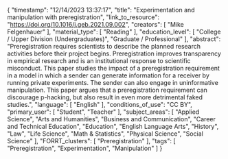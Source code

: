 {
    "timestamp": "12/14/2023 13:37:17",
    "title": "Experimentation and manipulation with preregistration",
    "link_to_resource": "https://doi.org/10.1016/j.geb.2021.09.002",
    "creators": [
        "Mike Felgenhauer"
    ],
    "material_type": [
        "Reading"
    ],
    "education_level": [
        "College / Upper Division (Undergraduates)",
        "Graduate / Professional"
    ],
    "abstract": "Preregistration requires scientists to describe the planned research activities before their project begins. Preregistration improves transparency in empirical research and is an institutional response to scientific misconduct. This paper studies the impact of a preregistration requirement in a model in which a sender can generate information for a receiver by running private experiments. The sender can also engage in uninformative manipulation. This paper argues that a preregistration requirement can discourage p-hacking, but also result in even more detrimental faked studies.",
    "language": [
        "English"
    ],
    "conditions_of_use": "CC BY",
    "primary_user": [
        "Student",
        "Teacher"
    ],
    "subject_areas": [
        "Applied Science",
        "Arts and Humanities",
        "Business and Communication",
        "Career and Technical Education",
        "Education",
        "English Language Arts",
        "History",
        "Law",
        "Life Science",
        "Math & Statistics",
        "Physical Science",
        "Social Science"
    ],
    "FORRT_clusters": [
        "Preregistration"
    ],
    "tags": [
        "Preregistration",
        "Experimentation",
        "Manipulation"
    ]
}